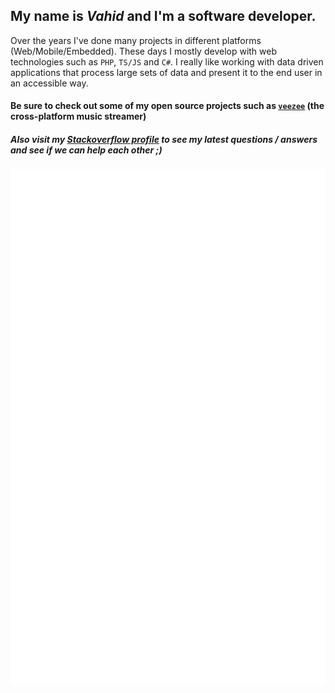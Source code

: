 ## My name is ***Vahid*** and I'm a software developer.

Over the years I've done many projects in different platforms (Web/Mobile/Embedded). These days I mostly develop with web technologies such as `PHP`, `TS/JS` and `C#`. I really like working with data driven applications that process large sets of data and present it to the end user in an accessible way.

#### Be sure to check out some of my open source projects such as [`veezee`](https://github.com/veezee-music) (the cross-platform music streamer)
##### Also visit my [Stackoverflow profile](https://stackoverflow.com/users/5173926/vahid-amiri?tab=profile) to see my latest questions / answers and see if we can help each other ;)

![Metrics](https://raw.githubusercontent.com/vsg24/vsg24/master/github-metrics.svg)
